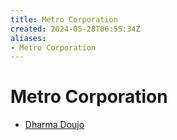 ```yaml
---
title: Metro Corporation
created: 2024-05-28T06:55:34Z
aliases:
- Metro Corporation
---
```


# Metro Corporation

- [Dharma Doujo](dharma-doujo.md)
